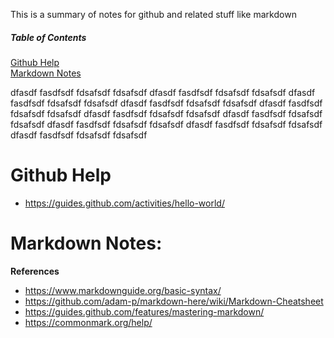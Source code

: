 This is a summary of notes for github and related stuff like markdown

##### Table of Contents  
[Github Help](#github-help)  
[Markdown Notes](#markdown-notes)

dfasdf
fasdfsdf
fdsafsdf
fdsafsdf
dfasdf
fasdfsdf
fdsafsdf
fdsafsdf
dfasdf
fasdfsdf
fdsafsdf
fdsafsdf
dfasdf
fasdfsdf
fdsafsdf
fdsafsdf
dfasdf
fasdfsdf
fdsafsdf
fdsafsdf
dfasdf
fasdfsdf
fdsafsdf
fdsafsdf
dfasdf
fasdfsdf
fdsafsdf
fdsafsdf
dfasdf
fasdfsdf
fdsafsdf
fdsafsdf
dfasdf
fasdfsdf
fdsafsdf
fdsafsdf
dfasdf
fasdfsdf
fdsafsdf
fdsafsdf

# Github Help
- https://guides.github.com/activities/hello-world/

# Markdown Notes:

__References__
- https://www.markdownguide.org/basic-syntax/
- https://github.com/adam-p/markdown-here/wiki/Markdown-Cheatsheet
- https://guides.github.com/features/mastering-markdown/
- https://commonmark.org/help/


